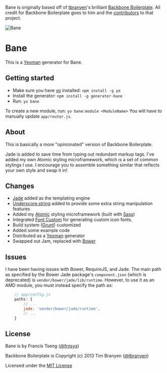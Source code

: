 Bane is originally based off of 
[tbranyen](https://github.com/tbranyen)'s brilliant [Backbone
Boilerplate](https://github.com/tbranyen/backbone-boilerplate). All
credit for Backbone Boilerplate goes to him and the
[contributors](https://github.com/tbranyen/backbone-boilerplate/contributors) to that project.

![Bane](http://supermedes.com/assets/bane.jpg)

Bane
====

This is a [Yeoman](http://yeoman.io/) generator for Bane.

## Getting started
- Make sure you have [yo](https://github.com/yeoman/yo) installed:
    `npm install -g yo`
- Install the generator: `npm install -g generator-bane`
- Run: `yo bane`

To create a new module, run:
    `yo bane:module <ModuleName>`
You will have to manually update `app/router.js`.

## About
This is basically a more "opinionated" version of Backbone Boilerplate.

Jade is added to save time from typing out redundant markup tags.
I've added my own Atomic styling microframework, which is a set of
common stylings I use. I encourage you to assemble something similar
that reflects your own style and swap it in!

## Changes
* [Jade](http://jade-lang.com/) added as the templating engine
* [Underscore.string](https://github.com/epeli/underscore.string) added
	to provide some extra string manipulation features
* Added my [Atomic](https://github.com/ftzeng/atomic) styling microframework (built with
	[Sass](http://sass-lang.com/))
* Integrated [Font Custom](http://fontcustom.com/) for generating custom
	icon fonts.
* Build system ([Grunt](http://gruntjs.com/)) customized
* Added some example code
* Distributed as a [Yeoman](http://yeoman.io/) generator
* Swapped out Jam, replaced with [Bower](http://bower.io/)

## Issues
I have been having issues with Bower, RequireJS, and Jade. The main path
as specified by the Bower Jade package's `component.json` (which is
        deprecated) is `vendor/bower/jade/lib/runtime`. However, to use
it as an AMD module, you must instead specify the path as:
```js
    // app/config.js
    paths: {
        // ...
        jade: 'vendor/bower/jade/runtime',
        // ...
    } 
```

## License
Bane is by Francis Tseng ([@frnsys](https://twitter.com/frnsys))

Backbone Boilerplate is Copyright (c) 2013 Tim Branyen
([@tbranyen](https://twitter.com/tbranyen))  

Licensed under the [MIT License](http://en.wikipedia.org/wiki/MIT_License)
